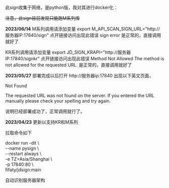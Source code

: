 此sign收集于网络，是python版，我对其进行docker化：

~~注意，此sign目前发现只能跑M系列库~~

**2023/06/14**
M系列调用请添加变量 export M_API_SCAN_SIGN_URL="http://服务器IP:17840/sign"
点开链接访问出现此错误
sign error
是正常的，直接调用就好了

KR系列调用请添加变量 export JD_SIGN_KRAPI="http://服务器IP:17840/signkr"
点开链接访问出现此错误
Method Not Allowed
The method is not allowed for the requested URL.
是正常的，直接调用就好了

**2023/05/27**
部署完成以后打开 http://服务器ip:17840 出现以下英文页面，

Not Found

The requested URL was not found on the server. If you entered the URL manually please check your spelling and try again.

说明已经部署成功了，正常调用就行了。

**2023/04/23**
更新以支持KR和M系列

拉取命令如下

docker run -dit \\  
--name pysign \\  
--restart always \\  
-e TZ=Asia/Shanghai \\  
-p 17840:80 \\  
fifaty/jdsign:main
  
自动识别服务器架构

